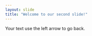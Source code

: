 ```yaml
---
layout: slide
title: "Welcome to our second slide!"
---
```

Your text
use the left arrow to go back.
